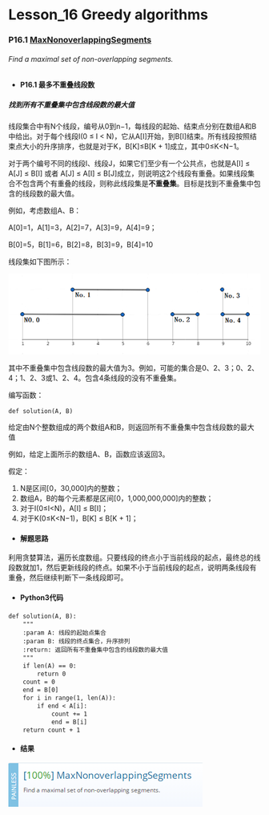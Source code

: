 # Lesson_16 Greedy algorithms  

### P16.1 [MaxNonoverlappingSegments](https://app.codility.com/programmers/lessons/16-greedy_algorithms/max_nonoverlapping_segments/) 

###### Find a maximal set of non-overlapping segments.

* #### P16.1  最多不重叠线段数

##### 找到所有不重叠集中包含线段数的最大值

线段集合中有N个线段，编号从0到n−1，每线段的起始、结束点分别在数组A和B中给出。对于每个线段I(0 ≤ I < N)，它从A[I]开始，到B[I]结束。所有线段按照结束点大小的升序排序，也就是对于K，B[K]≤B[K + 1]成立，其中0≤K<N−1。

对于两个编号不同的线段I、线段J，如果它们至少有一个公共点，也就是A[I] ≤ A[J] ≤ B[I] 或者 A[J] ≤ A[I] ≤ B[J]成立，则说明这2个线段有重叠。如果线段集合不包含两个有重叠的线段，则称此线段集是**不重叠集**。目标是找到不重叠集中包含的线段数的最大值。

例如，考虑数组A、B：

A[0]=1，A[1]=3，A[2]=7，A[3]=9，A[4]=9；

B[0]=5，B[1]=6，B[2]=8，B[3]=9，B[4]=10

线段集如下图所示：

![image](https://github.com/Anfany/Codility-Lessons-By-Python3/blob/master/L16_Greedy%20algorithms/16.1.1.png)

其中不重叠集中包含线段数的最大值为3。例如，可能的集合是0、2、3；0、2、4；1、2、3或1、2、4。包含4条线段的没有不重叠集。

编写函数：
```
def solution(A, B)
```

给定由N个整数组成的两个数组A和B，则返回所有不重叠集中包含线段数的最大值

例如，给定上面所示的数组A、B，函数应该返回3。

假定：
  1. N是区间[0，30,000]内的整数；
  2. 数组A，B的每个元素都是区间[0，1,000,000,000]内的整数；
  3. 对于I(0≤I<N)，A[I] ≤ B[I]；
  4. 对于K(0≤K<N−1)，B[K] ≤ B[K + 1]；

* #### 解题思路

利用贪婪算法，遍历长度数组。只要线段的终点小于当前线段的起点，最终总的线段数就加1，然后更新线段的终点。如果不小于当前线段的起点，说明两条线段有重叠，然后继续判断下一条线段即可。

* #### Python3代码


```
def solution(A, B):
    """
    :param A: 线段的起始点集合
    :param B: 线段的终点集合，升序排列
    :return: 返回所有不重叠集中包含的线段数的最大值
    """
    if len(A) == 0:
        return 0
    count = 0
    end = B[0]
    for i in range(1, len(A)):
        if end < A[i]:
            count += 1
            end = B[i]
    return count + 1 
```


* #### 结果


![image](https://github.com/Anfany/Codility-Lessons-By-Python3/blob/master/L16_Greedy%20algorithms/16.1.png)
